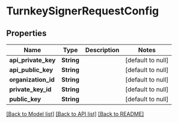 # TurnkeySignerRequestConfig

## Properties

| Name                | Type       | Description | Notes             |
| ------------------- | ---------- | ----------- | ----------------- |
| **api_private_key** | **String** |             | [default to null] |
| **api_public_key**  | **String** |             | [default to null] |
| **organization_id** | **String** |             | [default to null] |
| **private_key_id**  | **String** |             | [default to null] |
| **public_key**      | **String** |             | [default to null] |

[[Back to Model list]](../README.md#documentation-for-models) [[Back to API list]](../README.md#documentation-for-api-endpoints) [[Back to README]](../README.md)
